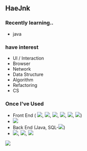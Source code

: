 ## HaeJnk



### Recently learning..
- java

### have interest
- UI / Interaction 
- Browser
- Network
- Data Structure
- Algorithm
- Refactoring
- CS

### Once I've Used
- Front End ( <img src="https://img.shields.io/badge/HTML5-E34F26?style=flat&logo=HTML5&logoColor=ffffff"/>, <img src="https://img.shields.io/badge/CSS3-1572B6?style=flat&logo=CSS3&logoColor=ffffff"/>, <img src="https://img.shields.io/badge/Sass-CC6699?style=flat&logo=Sass&logoColor=ffffff"/>, <img src="https://img.shields.io/badge/JavaScript-F7DF1E?style=flat&logo=JavaScript&logoColor=ffffff"/>, <img src="https://img.shields.io/badge/jQuery-0769AD?style=flat&logo=jQuery&logoColor=ffffff"/>, <img src="https://img.shields.io/badge/React-61DAFB?style=flat&logo=React&logoColor=ffffff"/>)
- <img src="https://img.shields.io/badge/Node.js-339933?style=flat&logo=Node.js&logoColor=ffffff"/>
- Back End (Java, SQL-<img src="https://img.shields.io/badge/Oracle-F80000?style=flat&logo=Oracle&logoColor=ffffff"/>)
- <img src="https://img.shields.io/badge/C-A8B9CC?style=flat&logo=C&logoColor=ffffff"/>, <img src="https://img.shields.io/badge/C Sharp-239120?style=flat&logo=C Sharp&logoColor=ffffff"/>, <img src="https://img.shields.io/badge/Unity-FFFFFF?style=flat&logo=Unity&logoColor=ffffff"/>

<a href="https://github.com/HaeJnk"><img src="https://hits.seeyoufarm.com/api/count/incr/badge.svg?url=https%3A%2F%2Fgithub.com%2FHaeJnk&count_bg=%23000000&title_bg=%23000000&icon=github.svg&icon_color=%23E7E7E7&title=GitHub&edge_flat=false)"/></a>

<!---
HaeJnk/HaeJnk is a ✨ special ✨ repository because its `README.md` (this file) appears on your GitHub profile.
You can click the Preview link to take a look at your changes.
--->
